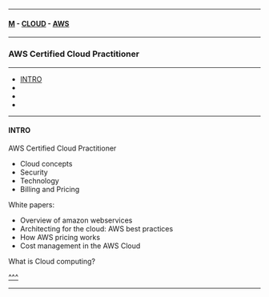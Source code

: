 
---

#### [M](https://github.com/ttltrk/TTT/blob/master/menu.md) - [CLOUD](https://github.com/ttltrk/TTT/blob/master/CLOUD/CLOUD.md) - [AWS](https://github.com/ttltrk/TTT/blob/master/PY/AWS/AWS.md)

---

### AWS Certified Cloud Practitioner

---

- [INTRO](#INTRO)
- [](#)
- [](#)
- [](#)

---

#### INTRO

AWS Certified Cloud Practitioner

- Cloud concepts
- Security
- Technology
- Billing and Pricing

White papers:

  - Overview of amazon webservices
  - Architecting for the cloud: AWS best practices
  - How AWS pricing works
  - Cost management in the AWS Cloud

What is Cloud computing?

[^^^](#LIST_TO)

---
